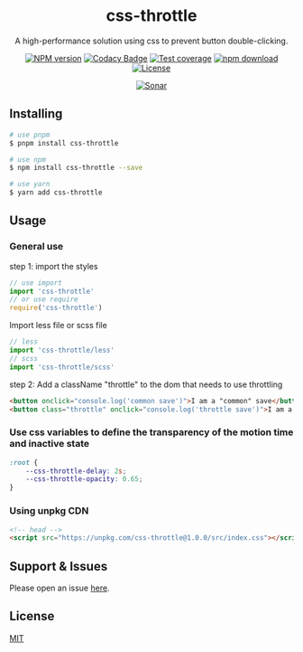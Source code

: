 <div style="text-align: center;" align="center">

# css-throttle

A high-performance solution using css to prevent button double-clicking.

[![NPM version][npm-image]][npm-url]
[![Codacy Badge][codacy-image]][codacy-url]
[![Test coverage][codecov-image]][codecov-url]
[![npm download][download-image]][download-url]
[![License][license-image]][license-url]

[![Sonar][sonar-image]][sonar-url]

</div>

## Installing

```bash
# use pnpm
$ pnpm install css-throttle

# use npm
$ npm install css-throttle --save

# use yarn
$ yarn add css-throttle
```

## Usage

### General use

step 1: import the styles

```ts
// use import
import 'css-throttle'
// or use require
require('css-throttle')
```

Import less file or scss file

```ts
// less
import 'css-throttle/less'
// scss
import 'css-throttle/scss'
```

step 2: Add a className "throttle" to the dom that needs to use throttling

```html
<button onclick="console.log('common save')">I am a "common" save</button>
<button class="throttle" onclick="console.log('throttle save')">I am a "throttle" save</button>
```

### Use css variables to define the transparency of the motion time and inactive state

```css
:root {
    --css-throttle-delay: 2s;
    --css-throttle-opacity: 0.65;
}
```

### Using unpkg CDN

```html
<!-- head -->
<script src="https://unpkg.com/css-throttle@1.0.0/src/index.css"></script>
```

## Support & Issues

Please open an issue [here](https://github.com/saqqdy/css-throttle/issues).

## License

[MIT](LICENSE)

[npm-image]: https://img.shields.io/npm/v/css-throttle.svg?style=flat-square
[npm-url]: https://npmjs.org/package/css-throttle
[codacy-image]: https://app.codacy.com/project/badge/Grade/f70d4880e4ad4f40aa970eb9ee9d0696
[codacy-url]: https://www.codacy.com/gh/saqqdy/css-throttle/dashboard?utm_source=github.com&utm_medium=referral&utm_content=saqqdy/css-throttle&utm_campaign=Badge_Grade
[codecov-image]: https://img.shields.io/codecov/c/github/saqqdy/css-throttle.svg?style=flat-square
[codecov-url]: https://codecov.io/github/saqqdy/css-throttle?branch=master
[download-image]: https://img.shields.io/npm/dm/css-throttle.svg?style=flat-square
[download-url]: https://npmjs.org/package/css-throttle
[license-image]: https://img.shields.io/badge/License-MIT-blue.svg
[license-url]: LICENSE
[sonar-image]: https://sonarcloud.io/api/project_badges/quality_gate?project=saqqdy_css-throttle
[sonar-url]: https://sonarcloud.io/dashboard?id=saqqdy_css-throttle
